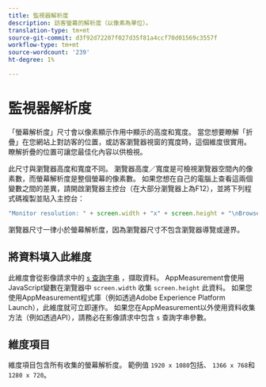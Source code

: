 ```yaml
---
title: 監視器解析度
description: 訪客螢幕的解析度（以像素為單位）。
translation-type: tm+mt
source-git-commit: d3f92d72207f027d35f81a4ccf70d01569c3557f
workflow-type: tm+mt
source-wordcount: '239'
ht-degree: 1%

---
```



# 監視器解析度

「螢幕解析度」尺寸會以像素顯示作用中顯示的高度和寬度。 當您想要瞭解「折疊」在您網站上對訪客的位置，或訪客瀏覽器視窗的寬度時，這個維度很實用。 瞭解折疊的位置可讓您最佳化內容以供檢視。

此尺寸與瀏覽器高度和寬度不同。 瀏覽器高度／寬度是可檢視瀏覽器空間內的像素數，而螢幕解析度是整個螢幕的像素數。 如果您想在自己的電腦上查看這兩個變數之間的差異，請開啟瀏覽器主控台（在大部分瀏覽器上為F12），並將下列程式碼複製並貼入主控台：

```js
"Monitor resolution: " + screen.width + "x" + screen.height + "\nBrowser resolution: " + window.innerWidth + "x" + window.innerHeight;
```

瀏覽器尺寸一律小於螢幕解析度，因為瀏覽器尺寸不包含瀏覽器導覽或邊界。

## 將資料填入此維度

此維度會從影像請求中的 [`s` 查詢字串](/help/implement/validate/query-parameters.md) ，擷取資料。 AppMeasurement會使用JavaScript變數在瀏覽器中 `screen.width` 收集 `screen.height` 此資料。 如果您使用AppMeasurement程式庫（例如透過Adobe Experience Platform Launch），此維度就可立即運作。 如果您在AppMeasurement以外使用資料收集方法（例如透過API），請務必在影像請求中包含 `s` 查詢字串參數。

## 維度項目

維度項目包含所有收集的螢幕解析度。 範例值 `1920 x 1080`包括、 `1366 x 768`和 `1280 x 720`。
